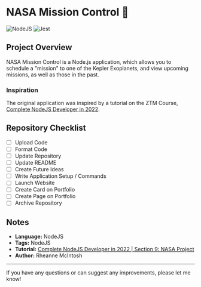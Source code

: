 # NASA Mission Control :rocket:

![NodeJS](https://img.shields.io/badge/node.js-6DA55F?style=for-the-badge&logo=node.js&logoColor=white) ![Jest](https://img.shields.io/badge/-jest-%23C21325?style=for-the-badge&logo=jest&logoColor=white)

## Project Overview

NASA Mission Control is a Node.js application, which allows you to schedule a "mission" to one of the Kepler Exoplanets, and view upcoming missions, as well as those in the past.

### Inspiration
The original application was inspired by a tutorial on the ZTM Course, [Complete NodeJS Developer in 2022](https://www.udemy.com/course/complete-nodejs-developer-zero-to-mastery/).

## Repository Checklist
- [ ] Upload Code
- [ ] Format Code
- [ ] Update Repository
- [ ] Update README
- [ ] Create Future Ideas
- [ ] Write Application Setup / Commands
- [ ] Launch Website
- [ ] Create Card on Portfolio
- [ ] Create Page on Portfolio
- [ ] Archive Repository

<!--
## Future Ideas
- :bulb: Display the search term on screen
- :bulb: Add a delete button to the search bar
-->

## Notes
- **Language:** NodeJS
- **Tags:** NodeJS
- **Tutorial:** [Complete NodeJS Developer in 2022 | Section 9: NASA Project](https://www.udemy.com/course/complete-nodejs-developer-zero-to-mastery/learn/lecture/30394564#content)
- **Author:** Rheanne McIntosh

<!--
## Application Setup / Commands
1. Run the following command first to install all necessary packages:
```
npm install
```
2. Then run the following command to view the application locally:
```
npm start
```
3. You should now have a local version of the GIF Finder Application!

-->

<hr>

If you have any questions or can suggest any improvements, please let me know!
